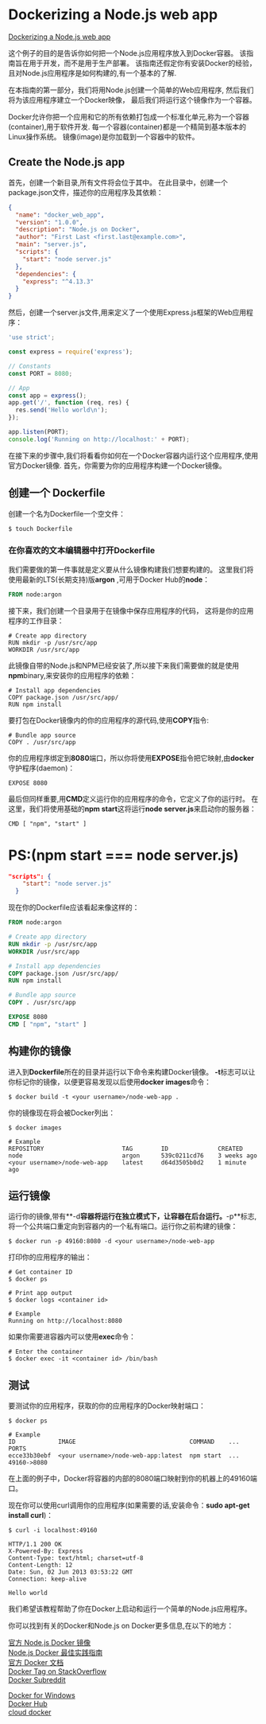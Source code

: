 # Dockerizing a Node.js web app

[Dockerizing a Node.js web app](https://nodejs.org/en/docs/guides/nodejs-docker-webapp/)

这个例子的目的是告诉你如何把一个Node.js应用程序放入到Docker容器。
该指南旨在用于开发，而不是用于生产部署。
该指南还假定你有安装Docker的经验，且对Node.js应用程序是如何构建的,有一个基本的了解.

在本指南的第一部分，我们将用Node.js创建一个简单的Web应用程序,
然后我们将为该应用程序建立一个Docker映像，
最后我们将运行这个镜像作为一个容器。

Docker允许你把一个应用和它的所有依赖打包成一个标准化单元,称为一个容器(container),用于软件开发.
每一个容器(container)都是一个精简到基本版本的Linux操作系统。
镜像(image)是你加载到一个容器中的软件。

## Create the Node.js app

首先，创建一个新目录,所有文件将会位于其中。
在此目录中，创建一个package.json文件，描述你的应用程序及其依赖：

```package.json
{
  "name": "docker_web_app",
  "version": "1.0.0",
  "description": "Node.js on Docker",
  "author": "First Last <first.last@example.com>",
  "main": "server.js",
  "scripts": {
    "start": "node server.js"
  },
  "dependencies": {
    "express": "^4.13.3"
  }
}
``` 
然后，创建一个server.js文件,用来定义了一个使用Express.js框架的Web应用程序：

```server.js
'use strict';

const express = require('express');

// Constants
const PORT = 8080;

// App
const app = express();
app.get('/', function (req, res) {
  res.send('Hello world\n');
});

app.listen(PORT);
console.log('Running on http://localhost:' + PORT);
``` 

在接下来的步骤中,我们将看看你如何在一个Docker容器内运行这个应用程序,使用官方Docker镜像.
首先，你需要为你的应用程序构建一个Docker镜像。

## 创建一个 Dockerfile

创建一个名为Dockerfile一个空文件： 

```sh
$ touch Dockerfile
``` 
### 在你喜欢的文本编辑器中打开**Dockerfile**

我们需要做的第一件事就是定义要从什么镜像构建我们想要构建的。
这里我们将使用最新的LTS(长期支持)版**argon** ,可用于Docker Hub的**node**：

```Dockerfile
FROM node:argon
``` 

接下来，我们创建一个目录用于在镜像中保存应用程序的代码，
这将是你的应用程序的工作目录：

```
# Create app directory
RUN mkdir -p /usr/src/app
WORKDIR /usr/src/app
``` 
此镜像自带的Node.js和NPM已经安装了,所以接下来我们需要做的就是使用**npm**binary,来安装你的应用程序的依赖：

```
# Install app dependencies
COPY package.json /usr/src/app/
RUN npm install
``` 
要打包在Docker镜像内的你的应用程序的源代码,使用**COPY**指令:

```
# Bundle app source
COPY . /usr/src/app
``` 
你的应用程序绑定到**8080**端口，所以你将使用**EXPOSE**指令把它映射,由**docker**守护程序(daemon)：

```
EXPOSE 8080
``` 

最后但同样重要,用**CMD**定义运行你的应用程序的命令，它定义了你的运行时。
在这里，我们将使用基础的**npm start**这将运行**node server.js**来启动你的服务器：

```
CMD [ "npm", "start" ]
``` 
> 
# **PS**:(npm start === node server.js)
``` package.json
"scripts": {
    "start": "node server.js"
  }
``` 

现在你的Dockerfile应该看起来像这样的：
```Dockerfile
FROM node:argon

# Create app directory
RUN mkdir -p /usr/src/app
WORKDIR /usr/src/app

# Install app dependencies
COPY package.json /usr/src/app/
RUN npm install

# Bundle app source
COPY . /usr/src/app

EXPOSE 8080
CMD [ "npm", "start" ]
``` 


## 构建你的镜像

进入到**Dockerfile**所在的目录并运行以下命令来构建Docker镜像。
**-t**标志可以让你标记你的镜像，以便更容易发现以后使用**docker images**命令：

```
$ docker build -t <your username>/node-web-app .
``` 

你的镜像现在将会被Docker列出：

```
$ docker images

# Example
REPOSITORY                      TAG        ID              CREATED
node                            argon      539c0211cd76    3 weeks ago
<your username>/node-web-app    latest     d64d3505b0d2    1 minute ago
``` 


## 运行镜像
运行你的镜像,带有**-d**容器将运行在独立模式下，让容器在后台运行。**-p**标志,将一个公共端口重定向到容器内的一个私有端口。运行你之前构建的镜像：

```
$ docker run -p 49160:8080 -d <your username>/node-web-app
``` 

打印你的应用程序的输出：

```
# Get container ID
$ docker ps

# Print app output
$ docker logs <container id>

# Example
Running on http://localhost:8080
``` 

如果你需要进容器内可以使用**exec**命令：

```
# Enter the container
$ docker exec -it <container id> /bin/bash
``` 

## 测试

要测试你的应用程序，获取的你的应用程序的Docker映射端口：

```
$ docker ps

# Example
ID            IMAGE                                COMMAND    ...   PORTS
ecce33b30ebf  <your username>/node-web-app:latest  npm start  ...   49160->8080
``` 

在上面的例子中，Docker将容器的内部的8080端口映射到你的机器上的49160端口。

现在你可以使用curl调用你的应用程序(如果需要的话,安装命令：**sudo apt-get install curl**)：

```
$ curl -i localhost:49160

HTTP/1.1 200 OK
X-Powered-By: Express
Content-Type: text/html; charset=utf-8
Content-Length: 12
Date: Sun, 02 Jun 2013 03:53:22 GMT
Connection: keep-alive

Hello world
``` 
我们希望该教程帮助了你在Docker上启动和运行一个简单的Node.js应用程序。

你可以找到有关的Docker和Node.js on Docker更多信息,在以下的地方：

[官方 Node.js Docker 镜像](https://registry.hub.docker.com/_/node/)  
[Node.js Docker 最佳实践指南](https://github.com/nodejs/docker-node/blob/master/docs/BestPractices.md)  
[官方 Docker 文档](https://docs.docker.com/)  
[Docker Tag on StackOverflow](http://stackoverflow.com/questions/tagged/docker)  
[Docker Subreddit](https://reddit.com/r/docker)  

[Docker for Windows](https://docs.docker.com/docker-for-windows/)  
[Docker Hub](https://docs.docker.com/docker-hub/)  
[cloud docker](https://cloud.docker.com/app/xgqfrms)  

